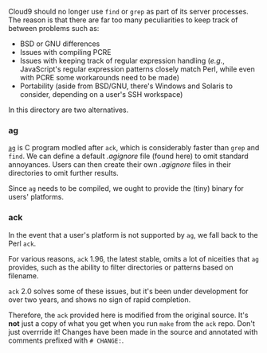 Cloud9 should no longer use `find` or `grep` as part of its server processes.
The reason is that there are far too many peculiarities to keep track of between
problems such as:

* BSD or GNU differences
* Issues with compiling PCRE
* Issues with keeping track of regular expression handling (_e.g._, JavaScript's
regular expression patterns closely match Perl, while even with PCRE some
workarounds need to be made)
* Portability (aside from BSD/GNU, there's Windows and Solaris to consider,
depending on a user's SSH workspace)

In this directory are two alternatives.

### ag

[`ag`](https://github.com/ggreer/the_silver_searcher) is C program modled after
`ack`, which is considerably faster than `grep` and `find`. We can define a 
default _.agignore_ file (found here) to omit standard annoyances. Users can then
create their own _.agignore_ files in their directories to omit further results.

Since `ag` needs to be compiled, we ought to provide the (tiny) binary for users'
platforms.

### ack

In the event that a user's platform is not supported by `ag`, we fall back to the
Perl `ack`.

For various reasons, `ack` 1.96, the latest stable, omits a lot of niceities that
`ag` provides, such as the ability to filter directories or patterns based on 
filename.

`ack` 2.0 solves some of these issues, but it's been under development for over
two years, and shows no sign of rapid completion.

Therefore, the `ack` provided here is modified from the original source. It's 
**not** just a copy of what you get when you run `make` from the `ack` repo. 
Don't just overrride it! Changes have been made in the source and annotated with
comments prefixed with `# CHANGE:`.
